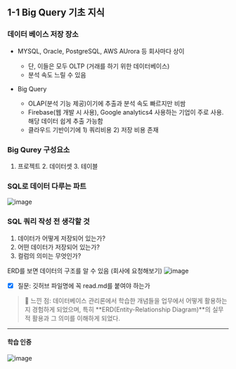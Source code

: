 
## 1-1 Big Query 기초 지식

### 데이터 베이스 저장 장소
- MYSQL, Oracle, PostgreSQL, AWS AUrora 등 회사마다 상이
  - 단, 이들은 모두 OLTP (거래를 하기 위한 데이터베이스)
  - 분석 속도 느릴 수 있음

- Big Query
  - OLAP(분석 기능 제공)이기에 추출과 분석 속도 빠르지만 비쌈
  - Firebase(웹 개발 시 사용), Google analytics4 사용하는 기업이 주로 사용. 해당 데이터 쉽게 추출 가능함
  - 클라우드 기반이기에 1) 쿼리비용 2) 저장 비용 존재
 
### Big Qurey 구성요소

1. 프로젝트 2. 데이터셋 3. 테이블
   

### SQL로 데이터 다루는 파트
![image](https://github.com/user-attachments/assets/91b5c125-bed0-4a35-90aa-8a1f9d8c0f8b)


### SQL 쿼리 작성 전 생각할 것
1. 데이터가 어떻게 저장되어 있는가?
2. 어떤 데이터가 저장되어 있는가?
3. 컬럼의 의미는 무엇인가?

ERD를 보면 데이터의 구조를 알 수 있음 (회사에 요청해보기)
![image](https://github.com/user-attachments/assets/d84f169b-cfe5-427f-9281-78f7f8d62d13)

 

- [x] 질문: 깃허브 파일명에 꼭 read.md를 붙여야 하는가

> :rocket: 느낀 점: 데이터베이스 관리론에서 학습한 개념들을 업무에서 어떻게 활용하는지 경험하게 되었으며, 특히 **ERD(Entity-Relationship Diagram)**의 실무적 활용과 그 의미를 이해하게 되었다.


---
#### 학습 인증
![image](https://github.com/user-attachments/assets/a40c6eab-8e84-4303-8f7c-a9824a220b8b)


